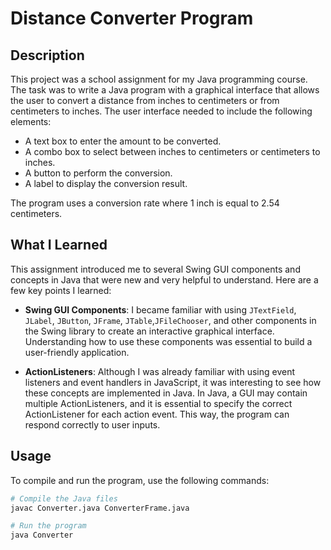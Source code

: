 # Distance Converter Program

## Description
This project was a school assignment for my Java programming course. The task was to write a Java program with a graphical interface that allows the user to convert a distance from inches to centimeters or from centimeters to inches. The user interface needed to include the following elements:

- A text box to enter the amount to be converted.
- A combo box to select between inches to centimeters or centimeters to inches.
- A button to perform the conversion.
- A label to display the conversion result.

The program uses a conversion rate where 1 inch is equal to 2.54 centimeters.

## What I Learned
This assignment introduced me to several Swing GUI components and concepts in Java that were new and very helpful to understand. Here are a few key points I learned:

- **Swing GUI Components**: I became familiar with using `JTextField`, `JLabel`, `JButton`, `JFrame`, `JTable`,`JFileChooser`, and other components in the Swing library to create an interactive graphical interface. Understanding how to use these components was essential to build a user-friendly application.

- **ActionListeners**: Although I was already familiar with using event listeners and event handlers in JavaScript, it was interesting to see how these concepts are implemented in Java. In Java, a GUI may contain multiple ActionListeners, and it is essential to specify the correct ActionListener for each action event. This way, the program can respond correctly to user inputs.

## Usage
To compile and run the program, use the following commands:

```bash
# Compile the Java files
javac Converter.java ConverterFrame.java

# Run the program
java Converter
